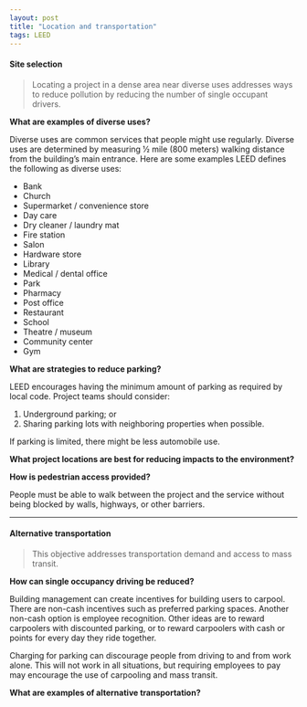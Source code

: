 ```yaml
---
layout: post
title: "Location and transportation"
tags: LEED
---
```


#### Site selection

> Locating a project in a dense area near diverse uses addresses ways to reduce pollution by reducing the number of single occupant drivers.

__What are examples of diverse uses?__

Diverse uses are common services that people might use regularly. Diverse uses are determined by measuring 1⁄2 mile (800 meters) walking distance from the building’s main entrance. Here are some examples LEED defines the following as diverse uses:

<!-- more -->

- Bank
- Church
- Supermarket / convenience store
- Day care
- Dry cleaner / laundry mat
- Fire station
- Salon
- Hardware store
- Library
- Medical / dental office
- Park
- Pharmacy
- Post office
- Restaurant
- School
- Theatre / museum
- Community center
- Gym

__What are strategies to reduce parking?__

LEED encourages having the minimum amount of parking as required by local code. Project teams should consider:

1. Underground parking; or 
2. Sharing parking lots with neighboring properties when possible.

If parking is limited, there might be less automobile use.

__What project locations are best for reducing impacts to the environment?__

__How is pedestrian access provided?__

People must be able to walk between the project and the service without being blocked by walls, highways, or other barriers.

---

#### Alternative transportation

> This objective addresses transportation demand and access to mass transit.

__How can single occupancy driving be reduced?__

Building management can create incentives for building users to carpool. There are non-cash incentives such as preferred parking spaces. Another non-cash option is employee recognition. Other ideas are to reward carpoolers with discounted parking, or to reward carpoolers with cash or points for every day they ride together. 

Charging for parking can discourage people from driving to and from work alone. This will not work in all situations, but requiring employees to pay may encourage the use of carpooling and mass transit.


__What are examples of alternative transportation?__